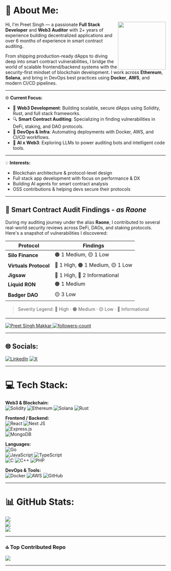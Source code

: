 # 💫 About Me:
<img align="right" height="150" src="https://i.giphy.com/media/v1.Y2lkPTc5MGI3NjExeWh0bzFjbWNpcmQ2MTRrbmliZ3Y4eXl0M3ZvZXE1aDRydXVzanNjaCZlcD12MV9pbnRlcm5hbF9naWZfYnlfaWQmY3Q9Zw/Rpl1sod1vCXK0L2SUN/giphy.gif" />

Hi, I'm Preet Singh — a passionate **Full Stack Developer** and **Web3 Auditor** with 2+ years of experience building decentralized applications and over 6 months of experience in smart contract auditing.

From shipping production-ready dApps to diving deep into smart contract vulnerabilities, I bridge the world of scalable frontend/backend systems with the security-first mindset of blockchain development. I work across **Ethereum**, **Solana**, and bring in DevOps best practices using **Docker**, **AWS**, and modern CI/CD pipelines.

---

🌐 **Current Focus:**
- 🚀 **Web3 Development**: Building scalable, secure dApps using Solidity, Rust, and full stack frameworks.
- 🔍 **Smart Contract Auditing**: Specializing in finding vulnerabilities in DeFi, staking, and DAO protocols.
- 🔧 **DevOps & Infra**: Automating deployments with Docker, AWS, and CI/CD workflows.
- 🧠 **AI x Web3**: Exploring LLMs to power auditing bots and intelligent code tools.

---

💡 **Interests:**
- Blockchain architecture & protocol-level design  
- Full stack app development with focus on performance & DX  
- Building AI agents for smart contract analysis  
- OSS contributions & helping devs secure their protocols  

---

## 🧪 Smart Contract Audit Findings - *as Raone*
During my auditing journey under the alias **Raone**, I contributed to several real-world security reviews across DeFi, DAOs, and staking protocols. Here's a snapshot of vulnerabilities I discovered:


| Protocol           | Findings                             |
|--------------------|--------------------------------------|
| **Silo Finance**    | 🟠 1 Medium, 🟡 1 Low                  |
| **Virtuals Protocol** | 🔴 1 High, 🟠 1 Medium, 🟡 1 Low        |
| **Jigsaw**          | 🔴 1 High, 🔵 2 Informational          |
| **Liquid RON**      | 🟠 1 Medium                           |
| **Badger DAO**      | 🟡 3 Low                              |

> Severity Legend: 🔴 High · 🟠 Medium · 🟡 Low · 🔵 Informational

---

<p align="left">
    <a href="https://github.com/preetsinghmakkar">
        <img src="https://komarev.com/ghpvc/?username=preetsinghmakkar&label=Profile%20views&color=0e75b6&style=flat" alt="Preet Singh Makkar" />
    </a>
    <a href="https://github.com/preetsinghmakkar?tab=followers">
        <img src="https://img.shields.io/github/followers/preetsinghmakkar?label=Followers&style=social" alt="followers-count">
    </a>
</p>

---

## 🌐 Socials:
[![LinkedIn](https://img.shields.io/badge/LinkedIn-%230077B5.svg?logo=linkedin&logoColor=white)](https://linkedin.com/in/preet-singh-a65967302/) 
[![X](https://img.shields.io/badge/X-black.svg?logo=X&logoColor=white)](https://x.com/DazaiOnchain) 

---

# 💻 Tech Stack:
**Web3 & Blockchain:**  
![Solidity](https://img.shields.io/badge/Solidity-%23363636.svg?style=for-the-badge&logo=solidity&logoColor=white) 
![Ethereum](https://img.shields.io/badge/Ethereum-%23363636.svg?style=for-the-badge&logo=Ethereum&logoColor=white) 
![Solana](https://img.shields.io/badge/Solana-%23363636.svg?style=for-the-badge&logo=Solana&logoColor=white) 
![Rust](https://img.shields.io/badge/rust-%23000000.svg?style=for-the-badge&logo=rust&logoColor=white)

**Frontend / Backend:**  
![React](https://img.shields.io/badge/react-%2320232a.svg?style=for-the-badge&logo=react&logoColor=%2361DAFB) 
![Next JS](https://img.shields.io/badge/Next-black?style=for-the-badge&logo=next.js&logoColor=white)  
![Express.js](https://img.shields.io/badge/express.js-%23404d59.svg?style=for-the-badge&logo=express&logoColor=%2361DAFB)  
![MongoDB](https://img.shields.io/badge/MongoDB-%234ea94b.svg?style=for-the-badge&logo=mongodb&logoColor=white)

**Languages:**  
![Go](https://img.shields.io/badge/Go-%2300ADD8.svg?style=for-the-badge&logo=go&logoColor=white)  
![JavaScript](https://img.shields.io/badge/javascript-%23323330.svg?style=for-the-badge&logo=javascript&logoColor=%23F7DF1E) 
![TypeScript](https://img.shields.io/badge/typescript-%23007ACC.svg?style=for-the-badge&logo=typescript&logoColor=white)  
![C](https://img.shields.io/badge/c-%2300599C.svg?style=for-the-badge&logo=c&logoColor=white) 
![C++](https://img.shields.io/badge/c++-%2300599C.svg?style=for-the-badge&logo=c%2B%2B&logoColor=white) 
![PHP](https://img.shields.io/badge/php-%23777BB4.svg?style=for-the-badge&logo=php&logoColor=white)

**DevOps & Tools:**  
![Docker](https://img.shields.io/badge/docker-%230db7ed.svg?style=for-the-badge&logo=docker&logoColor=white) 
![AWS](https://img.shields.io/badge/AWS-%23FF9900.svg?style=for-the-badge&logo=amazonaws&logoColor=white) 
![GitHub](https://img.shields.io/badge/github-%23121011.svg?style=for-the-badge&logo=github&logoColor=white)

---

# 📊 GitHub Stats:
![](https://github-readme-stats.vercel.app/api?username=preetsinghmakkar&theme=gruvbox&hide_border=false&include_all_commits=true&count_private=true)<br/>
![](https://github-readme-streak-stats.herokuapp.com/?user=preetsinghmakkar&theme=gruvbox&hide_border=false)<br/>
![](https://github-readme-stats.vercel.app/api/top-langs/?username=preetsinghmakkar&theme=gruvbox&hide_border=false&include_all_commits=true&count_private=true&layout=compact)

---

### 🔝 Top Contributed Repo
![](https://github-contributor-stats.vercel.app/api?username=preetsinghmakkar&limit=5&theme=dark&combine_all_yearly_contributions=true)

---
